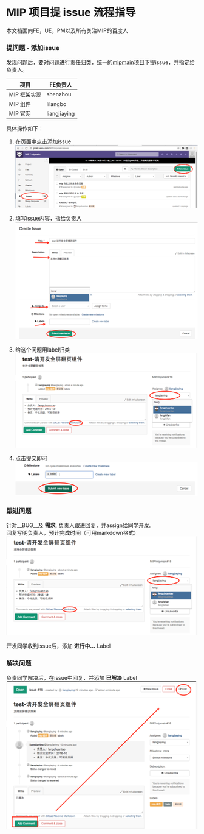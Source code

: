 # MIP 项目提 issue 流程指导
本文档面向FE，UE，PM以及所有关注MIP的百度人

### 提问题 - 添加issue
发现问题后，要对问题进行责任归类，统一的[mipmain项目](http://gitlab.baidu.com/MIP/mipmain)下提issue，并指定给负责人。

|项目|FE负责人|
|--|--|
|MIP 框架实现|shenzhou|
|MIP 组件|lilangbo|
|MIP 官网|liangjiaying|

具体操作如下：
1. 在页面中点击添加issue
![添加issue](1-add-issue/new.png)

2. 填写issue内容，指给负责人
![填写issue内容](1-add-issue/add.png)

3. 给这个问题用label归类
![用label归类](1-add-issue/assign.png)

4. 点击提交即可
![提交](1-add-issue/submit.png)

### 跟进问题

针对__BUG__及 __需求__, 负责人跟进回复，并assign给同学开发。  
回复写明负责人，预计完成时间（可用markdown格式）
![跟进问题](1-add-issue/assign.png)

开发同学收到issue后，添加 __进行中…__ Label
### 解决问题
负责同学解决后，在issue中回复，并添加 __已解决__ Label
![跟进问题](1-add-issue/finish.png)

